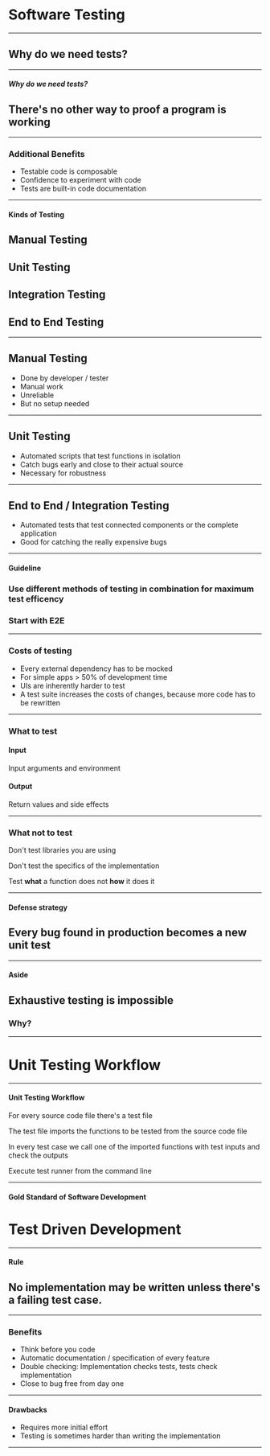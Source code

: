 # Software Testing

---

## Why do we need tests?

---

##### Why do we need tests?

## There's no other way to proof a program is working

---

### Additional Benefits

- Testable code is composable <!-- .element: class="fragment" -->
- Confidence to experiment with code <!-- .element: class="fragment" -->
- Tests are built-in code documentation <!-- .element: class="fragment" -->

---

#### Kinds of Testing

## Manual Testing

## Unit Testing

## Integration Testing

## End to End Testing

---

## Manual Testing

- Done by developer / tester
- Manual work
- Unreliable
- But no setup needed

---

## Unit Testing

- Automated scripts that test functions in isolation
- Catch bugs early and close to their actual source
- Necessary for robustness

---

## End to End / Integration Testing

- Automated tests that test connected components or the complete application
- Good for catching the really expensive bugs

---

#### Guideline

### Use different methods of testing in **combination** for maximum test efficency

### Start with E2E

---

### Costs of testing

- Every external dependency has to be mocked <!-- .element: class="fragment" -->
- For simple apps > 50% of development time <!-- .element: class="fragment" -->
- UIs are inherently harder to test <!-- .element: class="fragment" -->
- A test suite increases the costs of changes, because more code has to be rewritten <!-- .element: class="fragment" -->

---

### What to test

#### Input

Input arguments and environment

#### Output

Return values and side effects

---

### What not to test

Don't test libraries you are using

Don't test the specifics of the implementation

Test **what** a function does not **how** it does it

---

#### Defense strategy

## Every bug found in production becomes a new unit test

---

#### Aside

## Exhaustive testing is impossible

### Why?

---

# Unit Testing Workflow

---

#### Unit Testing Workflow

For every source code file there's a test file <!-- .element: class="fragment" -->

The test file imports the functions to be tested from the source code file <!-- .element: class="fragment" -->

In every test case we call one of the imported functions with test inputs and check the outputs <!-- .element: class="fragment" -->

Execute test runner from the command line <!-- .element: class="fragment" -->

---

#### Gold Standard of Software Development

# Test Driven Development

---

#### Rule

## No implementation may be written unless there's a failing test case.

---

### Benefits

- Think before you code <!-- .element: class="fragment" -->
- Automatic documentation / specification of every feature <!-- .element: class="fragment" -->
- Double checking: Implementation checks tests, tests check implementation <!-- .element: class="fragment" -->
- Close to bug free from day one <!-- .element: class="fragment" -->

---

#### Drawbacks

- Requires more initial effort <!-- .element: class="fragment" -->
- Testing is sometimes harder than writing the implementation <!-- .element: class="fragment" -->

---
